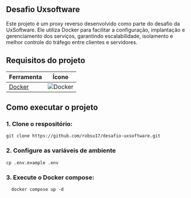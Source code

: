 ## Desafio Uxsoftware 
Este projeto é um proxy reverso desenvolvido como parte do desafio da UxSoftware. Ele utiliza Docker para facilitar a configuração, implantação e gerenciamento dos serviços, garantindo escalabilidade, isolamento e melhor controle do tráfego entre clientes e servidores.

## Requisitos do projeto  

| Ferramenta | Ícone |
|------------|-------|
| [Docker](https://www.docker.com/) | ![Docker](https://img.icons8.com/?size=32&id=cdYUlRaag9G9&format=png&color=000000) |

## Como executar o projeto

### 1. Clone o respositório:

```
git clone https://github.com/robsu17/desafio-uxsoftware.git
```

### 2. Configure as variáveis de ambiente

```
cp .env.example .env
```
### 3. Execute o Docker compose:
```
  docker compose up -d
```